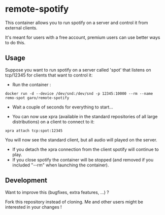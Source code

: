 # remote-spotify

This container allows you to run spotify on a server and control it from external clients.

It's meant for users with a free account, premium users can use better ways to do this.

## Usage
Suppose you want to run spotify on a server called 'spot' that listens on tcp/12345 for clients that want to control it:

* Run the container :

`docker run -d --device /dev/snd:/dev/snd -p 12345:10000 --rm --name remo-spot garo/remote-spotify`

* Wait a couple of seconds for everything to start...

* You can now use xpra (available in the standard repositories of all large distributions) on a client to connect to it:

`xpra attach tcp:spot:12345`

You will now see the standard client, but all audio will played on the server.
* If you detach the xpra connection from the client spotify will continue to play.
* If you close spotify the container will be stopped (and removed if you included "--rm" when launching the container).

## Development
Want to improve this (bugfixes, extra features, ...) ?

Fork this repository instead of cloning.
Me and other users might be interested in your changes !
